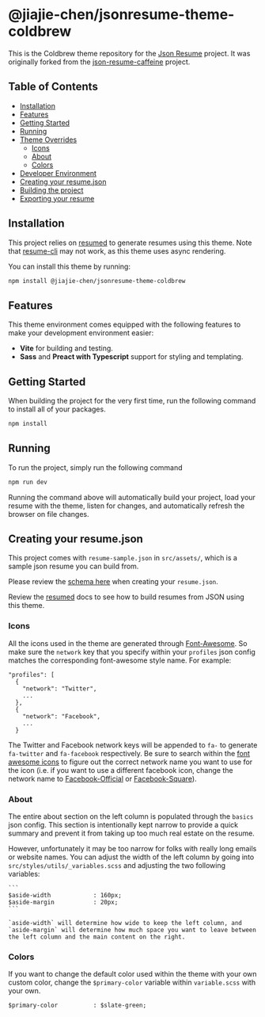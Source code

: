 # @jiajie-chen/jsonresume-theme-coldbrew

This is the Coldbrew theme repository for the [Json Resume](https://jsonresume.org/) project.
It was originally forked from the [json-resume-caffeine](https://github.com/kelyvin/jsonresume-theme-caffeine) project.

## Table of Contents

-   [Installation](#installation)
-   [Features](#features)
-   [Getting Started](#getting-started)
-   [Running](#running)
-   [Theme Overrides](#theme-overrides)
    -   [Icons](#icons)
    -   [About](#about)
    -   [Colors](#colors)
-   [Developer Environment](#developer-environment)
-   [Creating your resume.json](#creating-your-resumejson)
-   [Building the project](#building-the-project)
-   [Exporting your resume](#exporting-your-resume)

## Installation

This project relies on [resumed](https://github.com/rbardini/resumed) to generate resumes using this theme.
Note that [resume-cli](https://github.com/jsonresume/resume-cli) may not work, as this theme uses
async rendering.

You can install this theme by running:

```bash
npm install @jiajie-chen/jsonresume-theme-coldbrew
```

## Features

This theme environment comes equipped with the following features to make your development environment easier:

-   **Vite** for building and testing.
-   **Sass** and **Preact with Typescript** support for styling and templating.

## Getting Started

When building the project for the very first time, run the following command to install all of your packages.

```bash
npm install
```

## Running

To run the project, simply run the following command

```bash
npm run dev
```

Running the command above will automatically build your project, load your resume with the theme, listen for changes, and automatically refresh the browser on file changes.

## Creating your resume.json

This project comes with `resume-sample.json` in `src/assets/`, which is a sample json resume you can build from.

Please review the [schema here](https://jsonresume.org/schema/) when creating your `resume.json`.

Review the [resumed](https://github.com/rbardini/resumed) docs to see how to build resumes from JSON using this theme.

### Icons

All the icons used in the theme are generated through [Font-Awesome](http://fontawesome.io/). So make sure the `network` key that you specify within your `profiles` json config matches the corresponding font-awesome style name. For example:

```
"profiles": [
  {
    "network": "Twitter",
    ...
  },
  {
    "network": "Facebook",
    ...
  }
```

The Twitter and Facebook network keys will be appended to `fa-` to generate `fa-twitter` and `fa-facebook` respectively. Be sure to search within the [font awesome icons](http://fontawesome.io/icons/) to figure out the correct network name you want to use for the icon (i.e. if you want to use a different facebook icon, change the network name to [Facebook-Official](http://fontawesome.io/icon/facebook-official/) or [Facebook-Square](http://fontawesome.io/icon/facebook-square/)).

### About

The entire about section on the left column is populated through the `basics` json config. This section is intentionally kept narrow to provide a quick summary and prevent it from taking up too much real estate on the resume.

However, unfortunately it may be too narrow for folks with really long emails or website names. You can adjust the width of the left column by going into `src/styles/utils/_variables.scss` and adjusting the two following variables:

    ```
    $aside-width            : 160px;
    $aside-margin           : 20px;
    ```

    `aside-width` will determine how wide to keep the left column, and `aside-margin` will determine how much space you want to leave between the left column and the main content on the right.

### Colors

If you want to change the default color used within the theme with your own custom color, change the `$primary-color` variable within `variable.scss` with your own.

```
$primary-color          : $slate-green;
```

